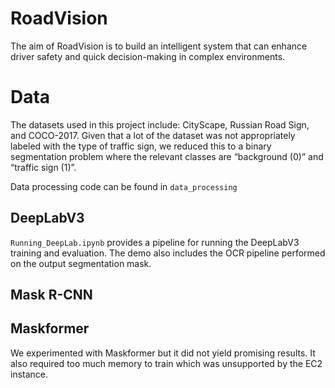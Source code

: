 # RoadVision
The aim of RoadVision is to build an intelligent system that can enhance driver safety and quick decision-making in complex environments.

# Data
The datasets used in this project include: CityScape, Russian Road Sign, and COCO-2017. Given that a lot of the dataset was not appropriately labeled with the type of traffic sign, we reduced this to a binary segmentation problem where the relevant classes are “background (0)” and “traffic sign (1)”.

Data processing code can be found in `data_processing`

## DeepLabV3
`Running_DeepLab.ipynb` provides a pipeline for running the DeepLabV3 training and evaluation. The demo also includes the OCR pipeline performed on the output segmentation mask.

## Mask R-CNN


## Maskformer
We experimented with Maskformer but it did not yield promising results. It also required too much memory to train which was unsupported by the EC2 instance.
